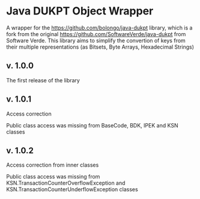 # Java DUKPT Object Wrapper

A wrapper for the https://github.com/bolongo/java-dukpt library, which is a fork from the original
https://github.com/SoftwareVerde/java-dukpt from Software Verde. This library aims to simplify the convertion of keys
from their multiple representations (as Bitsets, Byte Arrays, Hexadecimal Strings)

## v. 1.0.0
The first release of the library

## v. 1.0.1
Access correction

Public class access was missing from BaseCode, BDK, IPEK and KSN classes

## v. 1.0.2
Access correction from inner classes

Public class access was missing from KSN.TransactionCounterOverflowException and KSN.TransactionCounterUnderflowException
classes